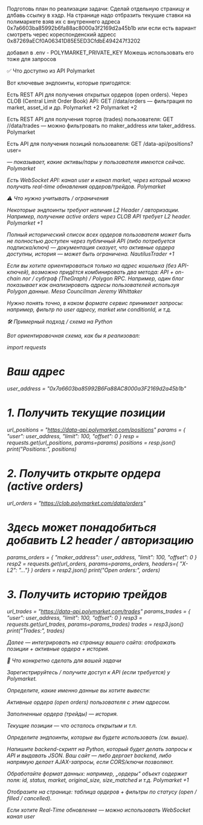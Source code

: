 Подготовь план по реализации задачи: Сделай отдельную страницу и длбавь ссылку в хэдр. На странице надо отбразить текущие ставки на полимаркете взяв их с внутреннего адреса 0x7a6603ba85992b6fa88ac8000a3f2169d2a45b1b или если есть вариант смотреть черес кореспонденский адресс 0x87269aECf0A06341D85E5ED3CfdbE494247f3202

добавил в .env - POLYMARKET_PRIVATE_KEY
Можешь использовать его тоже для запросов





✅ Что доступно из API Polymarket

Вот ключевые эндпоинты, которые пригодятся:

Есть REST API для получения открытых ордеров (open orders). Через CLOB (Central Limit Order Book) API: GET /<clob-endpoint>/data/orders — фильтрация по market, asset_id и др. 
Polymarket
+2
Polymarket
+2

Есть REST API для получения торгов (trades) пользователя: GET /<clob-endpoint>/data/trades — можно фильтровать по maker_address или taker_address. 
Polymarket

Есть API для получения позиций пользователя: GET /data-api/positions?user=<address> — показывает, какие активы/пары у пользователя имеются сейчас. 
Polymarket

Есть WebSocket API: канал user и канал market, через который можно получать real-time обновления ордеров/трейдов. 
Polymarket

⚠️ Что нужно учитывать / ограничения

Некоторые эндпоинты требуют наличия L2 Header / авторизации. Например, получение active orders через CLOB API требует L2 header. 
Polymarket
+1

Полный исторический список всех ордеров пользователя может быть не полностью доступен через публичный API (либо потребуется подписка/ключ) — документация сказует, что активные ордера доступны, история — может быть ограничена. 
NautilusTrader
+1

Если вы хотите ориентироваться только на адрес кошелька (без API-ключей), возможно придётся комбинировать два метода: API + on-chain лог / субграф (TheGraph) / Polygon RPC. Например, один блог показывает как анализировать адресы пользователей используя Polygon данные. 
Mesa Councilman Jeremy Whittaker

Нужно понять точно, в каком формате сервис принимает запросы: например, фильтр по user адресу, market или conditionId, и т.д.

🛠 Примерный подход / схема на Python

Вот ориентировочная схема, как бы я реализовал:

import requests

# Ваш адрес
user_address = "0x7a6603ba85992B6Fa88AC8000a3F2169d2a45b1b"

# 1. Получить текущие позиции
url_positions = "https://data-api.polymarket.com/positions"
params = {
    "user": user_address,
    "limit": 100,
    "offset": 0
}
resp = requests.get(url_positions, params=params)
positions = resp.json()
print("Positions:", positions)

# 2. Получить открытe ордера (active orders)
url_orders = "https://clob.polymarket.com/data/orders"
# Здесь может понадобиться добавить L2 header / авторизацию
params_orders = {
    "maker_address": user_address,
    "limit": 100,
    "offset": 0
}
resp2 = requests.get(url_orders, params=params_orders, headers={ "X-L2": "…"} )
orders = resp2.json()
print("Open orders:", orders)

# 3. Получить историю трейдов
url_trades = "https://data-api.polymarket.com/trades"
params_trades = {
    "user": user_address,
    "limit": 100,
    "offset": 0
}
resp3 = requests.get(url_trades, params=params_trades)
trades = resp3.json()
print("Trades:", trades)


Далее — интегрировать на страницу вашего сайта: отображать позиции + активные ордера + история.

📌 Что конкретно сделать для вашей задачи

Зарегистрируйтесь / получите доступ к API (если требуется) у Polymarket.

Определите, какие именно данные вы хотите вывести:

Активные ордера (open orders) пользователя с этим адресом.

Заполненные ордера (трейды) — история.

Текущие позиции — что осталось открытым и т.п.

Определите эндпоинты, которые вы будете использовать (см. выше).

Напишите backend-скрипт на Python, который будет делать запросы к API и выдавать JSON. Ваш сайт — либо дергает backend, либо напрямую делает AJAX-запросы, если CORS/ключи позволяют.

Обработайте формат данных: например, „ордеры“ объект содержит поля: id, status, market, original_size, size_matched и т.д. 
Polymarket
+1

Отобразите на странице: таблица ордеров + фильтры по статусу (open / filled / cancelled).

Если хотите Real-Time обновление — можно использовать WebSocket канал user